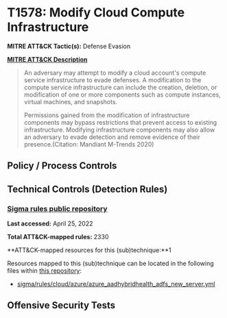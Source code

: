 # T1578: Modify Cloud Compute Infrastructure
**MITRE ATT&CK Tactic(s):** Defense Evasion

**[MITRE ATT&CK Description](https://attack.mitre.org/techniques/T1578)**
<blockquote>An adversary may attempt to modify a cloud account's compute service infrastructure to evade defenses. A modification to the compute service infrastructure can include the creation, deletion, or modification of one or more components such as compute instances, virtual machines, and snapshots.

Permissions gained from the modification of infrastructure components may bypass restrictions that prevent access to existing infrastructure. Modifying infrastructure components may also allow an adversary to evade detection and remove evidence of their presence.(Citation: Mandiant M-Trends 2020)</blockquote>
## Policy / Process Controls
## Technical Controls (Detection Rules)
### [Sigma rules public repository](https://github.com/SigmaHQ/sigma)
**Last accessed:** April 25, 2022

**Total ATT&CK-mapped rules:** 2330

**ATT&CK-mapped resources for this (sub)technique:**1

Resources mapped to this (sub)technique can be located in the following files within [this repository](https://github.com/SigmaHQ/sigma/tree/master/rules):

* [sigma/rules/cloud/azure/azure_aadhybridhealth_adfs_new_server.yml](https://github.com/SigmaHQ/sigma/blob/master/rules/cloud/azure/azure_aadhybridhealth_adfs_new_server.yml)


## Offensive Security Tests
